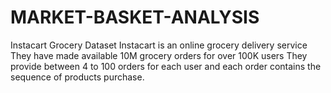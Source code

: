 # MARKET-BASKET-ANALYSIS
Instacart Grocery Dataset
Instacart is an online grocery delivery service
They have made available 10M grocery orders for over 100K users
They provide between 4 to 100 orders for each user and each order contains the sequence of products purchase.
